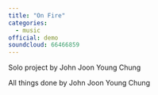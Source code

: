 ```yaml
---
title: "On Fire"
categories:
  - music
official: demo
soundcloud: 66466859
---
```

Solo project by John Joon Young Chung

All things done by John Joon Young Chung
